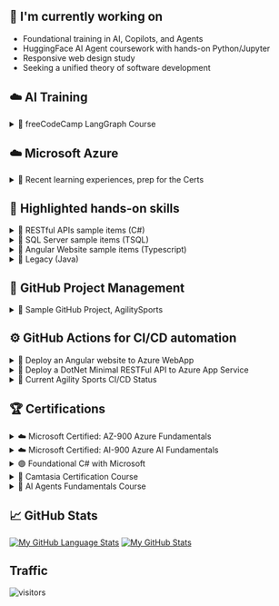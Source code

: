 ## 🔭 I'm currently working on
  - Foundational training in AI, Copilots, and Agents
  - HuggingFace AI Agent coursework with hands-on Python/Jupyter
  - Responsive web design study
  - Seeking a unified theory of software development
  
## ☁️ **AI Training**

<details>
  <summary>📁 freeCodeCamp LangGraph Course</summary>
  
  - <p> **LangGraph** is a library built on top of Langchain that allows developers to create stateful, multi-actor applications using large language models (LLMs). It extends LangChain's capabilities by enabling the construction of cyclic graphs, and provides a framework for building complex agents that can reason, make decisions, and interact with multiple data sources. </p>
  - [🚀 Coursework here](https://github.com/smagara/LangGraph-Coursework/blob/main/README.md)

</details>

## ☁️ **Microsoft Azure**

<details>
  <summary>📁 Recent learning experiences, prep for the Certs</summary>

  - Azure SQL and MySQL database setup and migration
  - Website and RESTful API hosting with Domain record management
  - Azure Functions as a lightweight serverless API alternative
  - Automated all my deployment pipelines
  - Azure SQL database tracing and auditing techniques
  - Azure Entra Id Managed Identity service accounts for database access
  - Azure Data Factory data transfer between cloud and on-prem SQL Server
  - Explore the Azure AI Services and complete the Microsoft Learn examples
  - Set up Budget alerts

</details>

## 🔨 **Highlighted hands-on skills**

<details>
  <summary>📁 RESTful APIs sample items (C#)</summary>

  - Implement CRUD API endpoints for NFL screens: [Here](https://github.com/smagara/AgilitySports_api/issues/31)
  - Refactor a cluttered program.cs in a DotNet Minimal API: [Here](https://github.com/smagara/AgilitySports_api/issues/24)
  - Support sparse updates via PUT (soon to be PATCH): [Here](https://github.com/smagara/AgilitySports_api/issues/20)
</details>

<details>
  <summary>📁 SQL Server sample items (TSQL)</summary>

  - Add Temporal table auditing: [Here](https://github.com/smagara/AgilitySports_data/issues/4)
  - Modify an existing table to add a Primary key: [Here](https://github.com/smagara/AgilitySports_data/issues/7)
  - Fix a permissions bug: [Here](https://github.com/smagara/AgilitySports_data/issues/10)
</details>

<details>
  <summary>📁 Angular Website sample items (Typescript)</summary>

  - Implement CRUD for NBA grid: [Here](https://github.com/smagara/AgilitySports_web/issues/50)
  - Trim all NHL text fields before storing: [Here](https://github.com/smagara/AgilitySports_web/issues/61)
  - Fix a "Loading" message bug: [Here](https://github.com/smagara/AgilitySports_web/issues/43)
</details>

<details>
  <summary>📁 Legacy (Java)</summary>

  - Dust off a traffic simulator sample exercise: [Here](https://github.com/smagara/TraffSym-Java)
</details>

## 📝 **GitHub Project Management**

<details>
  <summary>📁 Sample GitHub Project, AgilitySports</summary>

  - **Description**: [Here](https://github.com/smagara/AgilitySports_web/blob/main/README.md)
  - **Kanban View**: [Here](https://github.com/users/smagara/projects/3/views/1)
  - **Issues by Label**: [Here](https://github.com/users/smagara/projects/3/insights/3?xAxis%5BdataSource%5D%5Bcolumn%5D=112551931&xAxis%5BgroupBy%5D=&yAxis%5Baggregate%5D%5Boperation%5D=count&yAxis%5Baggregate%5D%5Bcolumns%5D=)
  - **Burn Up**: [Here](https://github.com/users/smagara/projects/3/insights?period=3M)
  - **Project Announcements**: [Here](https://github.com/smagara/AgilitySports_web/discussions)
  - **GitHub Templates**: to standardize the format and content of Issues, Bugs, Pull Requests [Here](https://github.com/smagara/.github)
</details>

## ⚙️ **GitHub Actions** for CI/CD automation

<details>
  <summary>📁 Deploy an Angular website to Azure WebApp</summary>

  - **GitHub CI/CD script**: [YAML](https://github.com/smagara/AgilitySports_web/blob/main/.github/workflows/deployAgilitySports.js.yml)
  - **Trigger**: Successful merge to Main branch
  - **Repository**: [AgilitySports_Web](https://github.com/smagara/AgilitySports_web)
  - **Template Used**: Custom. 
    - The Node.js standard template was too slow and produced 24,000 files. 
    - Instead, call the Angular CLI to build minimal artifacts.
  - **History**: [GitHub Deployments](https://github.com/smagara/AgilitySports_web/deployments)
</details>

<details>
  <summary>📁 Deploy a DotNet Minimal RESTFul API to Azure App Service</summary>

  - **GitHub CI/CD script**: [YAML](https://github.com/smagara/AgilitySports_api/blob/main/.github/workflows/azure-webapps-dotnet-core.yml)
  - **Trigger**: Successful merge to Main branch
  - **Repository**: [AgilitySports_api](https://github.com/smagara/AgilitySports_api)
  - **Template Used**: .NET Core. Deploy to an Azure App Service.
  - **History**: [GitHub Deployments](https://github.com/smagara/AgilitySports_api/deployments)
</details>

<details>
  <summary>📁 Current Agility Sports CI/CD Status</summary>

  | Application | Environment | Tech | Status |
  |---|---|---|---|
  | Agility Sports Website | Production | Angular Web App | [![Build Status](https://github.com/smagara/AgilitySports_Web/actions/workflows/deployAgilitySports.js.yml/badge.svg)](https://github.com/smagara/AgilitySports_Web/actions) |
  | Agility Sports API | Production | DotNet Core Minimal API | [![Build Status](https://github.com/smagara/AgilitySports_API/actions/workflows/azure-webapps-dotnet-core.yml/badge.svg)](https://github.com/smagara/AgilitySports_API/actions) |
  | Agility Sports SQL | Production | Azure SQL | [![Build Status](https://github.com/smagara/AgilitySports_Data/actions/workflows/executsql.yml/badge.svg)](https://github.com/smagara/AgilitySports_Data/actions) |
</details>

## 🏆 Certifications

<details>
  <summary>☁️ Microsoft Certified: AZ-900 Azure Fundamentals</summary>
  
  - **Issued by**: Microsoft
  - **Issued on**: June 2025
  - **Expiration**: February 2024
  - **Credential ID**: 2E09465283EF31F9
  - **Certification number**: F9EDQ8-44929D
  - **Verification**: [Microsoft link](https://learn.microsoft.com/api/credentials/share/en-us/SteveMagara-2124/2E09465283EF31F9?sharingId=F7F4615831928D3)
</details>

<details>
  <summary>☁️ Microsoft Certified: AI-900 Azure AI Fundamentals</summary>

  - **Issued by**: Microsoft
  - **Issued on**: January 2025
  - **Expiration**: February 2027
  - **Credential ID**: 900F805D0277A43A
  - **Certification number**: 571A95-4A164U
- **Verfication**: [Microsoft link](https://learn.microsoft.com/api/credentials/share/en-us/SteveMagara-2124/900F805D0277A43A?sharingId=F7F4615831928D3)
</details>

<details>
  <summary>🟣 Foundational C# with Microsoft</summary>

  - **Issued by**: freeCodeCamp
  - **Issued on**: April 2024
  - **Verification**: [On freeCodeCamp.org](https://www.freecodecamp.org/certification/fcc44d75b70-dbbe-432d-bc93-0d977182a6cb/foundational-c-sharp-with-microsoft)
</details>

<details>
  <summary>🎥 Camtasia Certification Course</summary>

  - **Description**: Video editing software
  - **Issued by**: TechSmith
  - **Issued on**: February 2025
  - **Expiration**: February 2027
  - **Credential ID**: nq3mjkofp3j3
  - **Verification**: [On SkillJar](https://verify.skilljar.com/c/nq3mjkofp3j3)
</details>

<details>
  <summary>🤗 AI Agents Fundamentals Course</summary>

  - **Description**: 
    - AI Agents have the ability to Think, through LLMs, then Act through Tools that can interact with the environment, and Observe the result.
    - This Think→Act→Observe workflow allows them to "do things".
    - Typically they are built in a Jupyter notebook with Python code.
  - **Issued by**: Hugging Face
  - **Issued on**: February 2025
  - **Expiration**: February 2027
  - **Credential ID**: tigerstride
  - **Verification**: [On HuggingFace.co](https://huggingface.co/datasets/agents-course/certificates/resolve/main/certificates/tigerstride/2025-02-21.png)
</details>

## 📈 GitHub Stats
[![My GitHub Language Stats](https://github-readme-stats.vercel.app/api/top-langs/?username=smagara&langs_count=4&theme=tokyonight)]()
[![My GitHub Stats](https://github-readme-stats.vercel.app/api/?username=smagara&count_private=true&theme=tokyonight&showicons=true)]()

## Traffic
![visitors](https://visitor-badge.laobi.icu/badge?page_id=smagara.visitor-badge)


